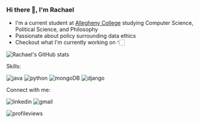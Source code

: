 ### Hi there 👋, I'm Rachael




<!--
**rachaelharris/rachaelharris** is a ✨ _special_ ✨ repository because its `README.md` (this file) appears on your GitHub profile.

Here are some ideas to get you started:

- 🔭 I’m currently working on ...
- 🌱 I’m currently learning ...
- 👯 I’m looking to collaborate on ...
- 🤔 I’m looking for help with ...
- 💬 Ask me about ...
- 📫 How to reach me: ...
- 😄 Pronouns: ...
- ⚡ Fun fact: ...
-->

- I'm a current student at [Allegheny College](https://allegheny.edu/) studying Computer Science, Political Science, and Philosophy
- Passionate about policy surrounding data ethics
- Checkout what I'm currently working on 👇🏻




![Rachael's GitHub stats](https://github-readme-stats.vercel.app/api?username=rachaelharris&show_icons=true&theme=radical)





Skills: 

![java](https://img.shields.io/badge/Java-ED8B00?style=for-the-badge&logo=java&logoColor=white)
![python](https://img.shields.io/badge/Python-FFD43B?style=for-the-badge&logo=python&logoColor=darkgreen)
![mongoDB](https://img.shields.io/badge/MongoDB-white?style=for-the-badge&logo=mongodb&logoColor=4EA94B)
![django](https://img.shields.io/badge/Django-092E20?style=for-the-badge&logo=django&logoColor=green)


Connect with me:

![linkedin](https://img.shields.io/badge/LinkedIn-0077B5?style=for-the-badge&logo=linkedin&logoColor=white(https://www.linkedin.com/in/rachael-harris19/))
![gmail](https://img.shields.io/badge/Gmail-D14836?style=for-the-badge&logo=gmail&logoColor=white](mailto:harrisr@allegheny.edu))



![profileviews](https://komarev.com/ghpvc/?username=rachaelharris&color=green)
